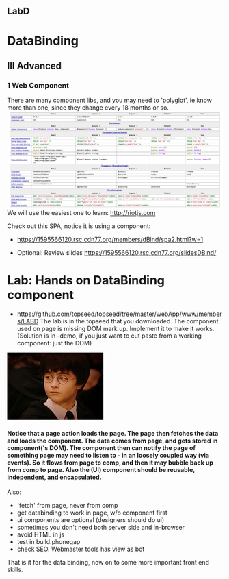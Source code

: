 ## LabD
#  DataBinding

## III Advanced

### 1 Web Component
There are many component libs, and you may need to 'polyglot', ie know more than one, since they change every 18 months or so.
![](poly.png)
We will use the easiest one to learn: <http://riotjs.com>

Check out this SPA, notice it is using a component:
- <https://1595566120.rsc.cdn77.org/members/dBind/spa2.html?w=1>

- Optional: Review slides https://1595566120.rsc.cdn77.org/slidesDBind/

# Lab: Hands on DataBinding component

- <https://github.com/topseed/topseed/tree/master/webApp/www/members/LABD>
The lab is in the topseed that you downloaded.
The component used on page is missing DOM mark up.
Implement it to make it works. (Solution is in -demo, if you just want to cut paste from a working component: just the DOM)

![](weknow.gif)

#### Notice that a page action loads the page. The page then fetches the data and loads the component. The data comes from page, and gets stored in component('s DOM). The component then can notify the page of something page may need to listen to - in an loosely coupled way (via events). So it flows from page to comp, and then it may bubble back up from comp to page. Also the (UI) component should be reusable, independent, and encapsulated. 

Also:
- 'fetch' from page, never from comp
- get databinding to work in page, w/o component first
- ui components are optional (designers should do ui)
- sometimes you don't need both server side and in-browser
- avoid HTML in js
- test in build.phonegap 
- check SEO. Webmaster tools has view as bot

That is it for the data binding, now on to some more important front end skills. 

